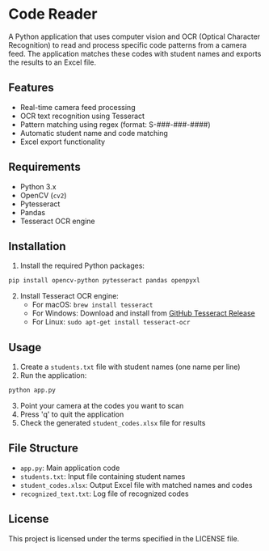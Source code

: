 # Code Reader

A Python application that uses computer vision and OCR (Optical Character Recognition) to read and process specific code patterns from a camera feed. The application matches these codes with student names and exports the results to an Excel file.

## Features

- Real-time camera feed processing
- OCR text recognition using Tesseract
- Pattern matching using regex (format: S-###-###-####)
- Automatic student name and code matching
- Excel export functionality

## Requirements

- Python 3.x
- OpenCV (`cv2`)
- Pytesseract
- Pandas
- Tesseract OCR engine

## Installation

1. Install the required Python packages:
```bash
pip install opencv-python pytesseract pandas openpyxl
```

2. Install Tesseract OCR engine:
   - For macOS: `brew install tesseract`
   - For Windows: Download and install from [GitHub Tesseract Release](https://github.com/UB-Mannheim/tesseract/wiki)
   - For Linux: `sudo apt-get install tesseract-ocr`

## Usage

1. Create a `students.txt` file with student names (one name per line)
2. Run the application:
```bash
python app.py
```
3. Point your camera at the codes you want to scan
4. Press 'q' to quit the application
5. Check the generated `student_codes.xlsx` file for results

## File Structure

- `app.py`: Main application code
- `students.txt`: Input file containing student names
- `student_codes.xlsx`: Output Excel file with matched names and codes
- `recognized_text.txt`: Log file of recognized codes

## License

This project is licensed under the terms specified in the LICENSE file. 